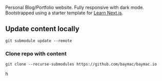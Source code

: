Personal Blog/Portfolio website. Fully responsive with dark mode. Bootstrapped using a starter template for [Learn Next.js](https://nextjs.org/learn).

## Update content locally

```
git submodule update --remote
```

### Clone repo with content

```
git clone --recurse-submodules https://github.com/baymac/baymac.io
```

h
